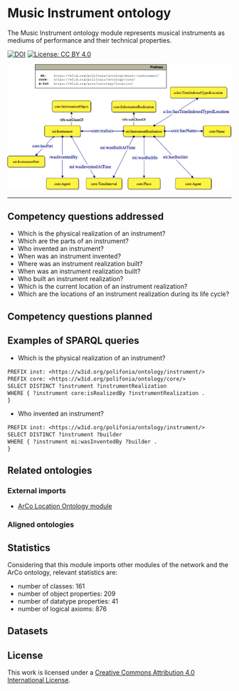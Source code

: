# Music Instrument ontology
The Music Instrument ontology module represents musical instruments as mediums of performance and their technical properties.

[![DOI](https://zenodo.org/badge/372536364.svg)](https://zenodo.org/badge/latestdoi/372536364)
[![License: CC BY 4.0](https://img.shields.io/badge/License-CC_BY_4.0-lightgrey.svg)](https://creativecommons.org/licenses/by/4.0/)

![instrument module diagram](diagrams/music-instrument-main-entities.png)

---

## Competency questions addressed
- Which is the physical realization of an instrument?
- Which are the parts of an instrument?
- Who invented an instrument?
- When was an instrument invented?
- Where was an instrument realization built?
- When was an instrument realization built?
- Who built an instrument realization?
- Which is the current location of an instrument realization?
- Which are the locations of an instrument realization during its life cycle?

## Competency questions planned


## Examples of SPARQL queries
- Which is the physical realization of an instrument?
```
PREFIX inst: <https://w3id.org/polifonia/ontology/instrument/>
PREFIX core: <https://w3id.org/polifonia/ontology/core/>
SELECT DISTINCT ?instrument ?instrumentRealization
WHERE { ?instrument core:isRealizedBy ?instrumentRealization .
}
```

- Who invented an instrument?
```
PREFIX inst: <https://w3id.org/polifonia/ontology/instrument/>
SELECT DISTINCT ?instrument ?builder
WHERE { ?instrument mi:wasInventedBy ?builder .
}
```

## Related ontologies

### External imports
- [ArCo Location Ontology module](https://w3id.org/arco/ontology/location)

### Aligned ontologies

## Statistics
Considering that this module imports other modules of the network and the ArCo ontology, relevant statistics are: 
- number of classes: 161 
- number of object properties: 209
- number of datatype properties: 41
- number of logical axioms: 876

## Datasets


## License

This work is licensed under a
[Creative Commons Attribution 4.0 International License][cc-by].


[cc-by]: http://creativecommons.org/licenses/by/4.0/
